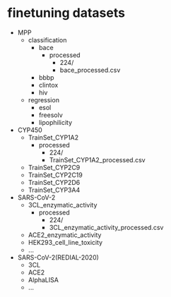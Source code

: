# finetuning datasets
- MPP
  - classification
    - bace
      - processed
        - 224/
        - bace_processed.csv
    - bbbp
    - clintox
    - hiv
  - regression
    - esol
    - freesolv
    - lipophilicity
- CYP450
  - TrainSet_CYP1A2
    - processed
      - 224/
      - TrainSet_CYP1A2_processed.csv
  - TrainSet_CYP2C9
  - TrainSet_CYP2C19
  - TrainSet_CYP2D6
  - TrainSet_CYP3A4
- SARS-CoV-2
  - 3CL_enzymatic_activity
    - processed
      - 224/
      - 3CL_enzymatic_activity_processed.csv
  - ACE2_enzymatic_activity
  - HEK293_cell_line_toxicity
  - ...
- SARS-CoV-2(REDIAL-2020)
  - 3CL
  - ACE2
  - AlphaLISA
  - ...